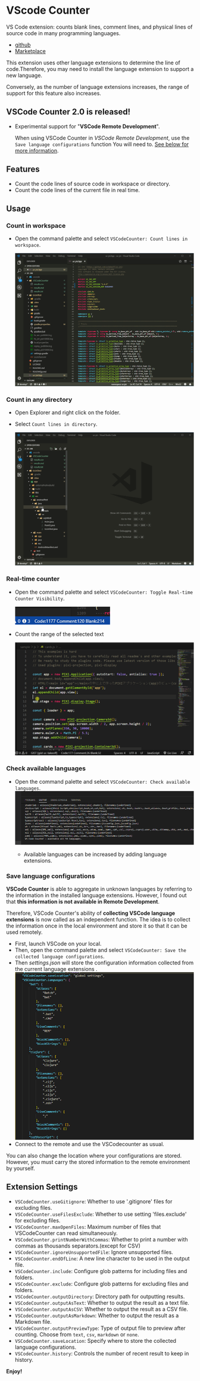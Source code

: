 # VScode Counter

VS Code extension: counts blank lines, comment lines, and physical lines of source code in many programming languages.

* [github](https://github.com/uctakeoff/vscode-counter)
* [Marketplace](https://marketplace.visualstudio.com/items?itemName=uctakeoff.vscode-counter)

This extension uses other language extensions to determine the line of code.Therefore, you may need to install the language extension to support a new language.

Conversely, as the number of language extensions increases, the range of support for this feature also increases.

## VSCode Counter 2.0 is released!

* Experimental support for "**VSCode Remote Development**".

    When using VSCode Counter in *VSCode Remote Development*, use the `Save language configurations` function You will need to. 
    [See below for more information](#save-language-configurations).

## Features

- Count the code lines of source code in workspace or directory.
- Count the code lines of the current file in real time.


## Usage

### Count in workspace

* Open the command palette and select  `VSCodeCounter: Count lines in workspace`.

    ![](images/count_workspace.gif)


### Count in any directory

* Open Explorer and right click on the folder.
* Select `Count lines in directory`.

    ![](images/from_menu.gif)


### Real-time counter

* Open the command palette and select  `VSCodeCounter: Toggle Real-time Counter Visibility`.

    ![](images/realtime_counter.png)

* Count the range of the selected text

    ![](images/realtime_counter-select.gif)

### Check available languages

* Open the command palette and select  `VSCodeCounter: Check available languages`.
    ![](images/avail_langs.png)

    * Available languages can be increased by adding language extensions.

### Save language configurations

**VSCode Counter** is able to aggregate in unknown languages by referring to the information in the installed language extensions. However, I found out that **this information is not available in Remote Development**.

Therefore, VSCode Counter's ability of **collecting VSCode language extensions** is now called as an independent function. The idea is to collect the information once in the local environment and store it so that it can be used remotely.

* First, launch VSCode on your local.
* Then, open the command palette and select  `VSCodeCounter: Save the collected language configurations`.
* Then *settings.json* will store the configuration information collected from the current language extensions .
    ![](images/save_lang.png)
* Connect to the remote and use the VSCodecounter as usual.


You can also change the location where your configurations are stored.
However, you must carry the stored information to the remote environment by yourself.


## Extension Settings

* `VSCodeCounter.useGitignore`: Whether to use '.gitignore' files for excluding files.
* `VSCodeCounter.useFilesExclude`: Whether to use setting 'files.exclude' for excluding files.
* `VSCodeCounter.maxOpenFiles`: Maximum number of files that VSCodeCounter can read simultaneously.
* `VSCodeCounter.printNumberWithCommas`: Whether to print a number with commas as thousands separators.(except for CSV)
* `VSCodeCounter.ignoreUnsupportedFile`: Ignore unsupported files.
* `VSCodeCounter.endOfLine`: A new line character to be used in the output file.
* `VSCodeCounter.include`: Configure glob patterns for including files and folders.
* `VSCodeCounter.exclude`: Configure glob patterns for excluding files and folders.
* `VSCodeCounter.outputDirectory`: Directory path for outputting results.
* `VSCodeCounter.outputAsText`: Whether to output the result as a text file.
* `VSCodeCounter.outputAsCSV`: Whether to output the result as a CSV file.
* `VSCodeCounter.outputAsMarkdown`: Whether to output the result as a Markdown file.
* `VSCodeCounter.outputPreviewType`: Type of output file to preview after counting. Choose from `text`, `csv`, `markdown` or `none`.
* `VSCodeCounter.saveLocation`: Specify where to store the collected language configurations.
* `VSCodeCounter.history`: Controls the number of recent result to keep in history.


**Enjoy!**